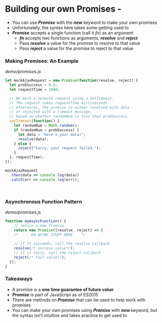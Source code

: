 # Building our own Promises -

- You can use ***Promise*** with the ***new*** keyword to make your own promises
- Unfortunately, the syntax here takes some getting used to
- ***Promise*** accepts a single function (call it *fn*) as an argument
    - ***fn*** accepts two functions as arguments, ***resolve*** and ***reject***
    - Pass ***resolve*** a value for the promise to resolve to that value
    - Pass ***reject*** a value for the promise to reject to that value
        
        

### Making Promises: An Example
_demo/promises.js_
```js
let mockAjaxRequest = new Promise(function(resolve, reject) {
  let probSuccess = 0.5;
  let requestTime = 1000;

  // We mock a network request using a setTimeout.
  // The request takes requestTime milliseconds.
  // Afterwords, the promise is either resolved with data
  // or rejected with a timeout message,
  // based on whether randomNum is less than probSuccess.
  setTimeout(function() {
    let randomNum = Math.random();
    if (randomNum < probSuccess) {
      let data = "here's your data!";
      resolve(data);
    } else {
      reject("Sorry, your request failed.");
    }
  }, requestTime);
});

mockAjaxRequest
  .then(data => console.log(data))
  .catch(err => console.log(err));
```

​
### Asynchronous Function Pattern
_demo/promises.js_

```js
function myAsyncFunction() {
    // return a new Promise
    return new Promise((resolve, reject) => {
    /*      DO ASYNC STUFF HERE    */ 
    
    // if it succeeds, call the resolve callback
    resolve(/* success value*/);
    // if it fails, call the reject callback
    reject(/* fail value*/);
  });
}
```

### **Takeaways**

- A promise is a **one time guarantee of future value**
- ***Promise*** is part of JavaScript as of ES2015
- There are methods on ***Promise*** that can be used to help work with promises
- You can make your own promises using ***Promise*** with ***new*** keyword, but the syntax isn’t intuitive and takes practice to get used to